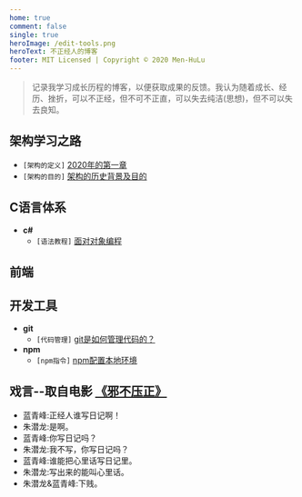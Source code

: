 ```yaml
---
home: true
comment: false
single: true
heroImage: /edit-tools.png
heroText: 不正经人的博客
footer: MIT Licensed | Copyright © 2020 Men-HuLu
---
```


> 记录我学习成长历程的博客，以便获取成果的反馈。我认为随着成长、经历、挫折，可以不正经，但不可不正直，可以失去纯洁(思想)，但不可以失去良知。


 ## 架构学习之路
  - `[架构的定义]` [2020年的第一章](https://men-hulu.github.io/docs/framework/架构是什么.html)
  - `[架构的目的]` [架构的历史背景及目的](https://men-hulu.github.io/docs/framework/架构的历史及目的.html)

 ## C语言体系
- **c#**
  - `[语法教程]` [面对对象编程](https://men-hulu.github.io/docs/net/类的构造和特性.html)

 ## 前端

 ## 开发工具
- **git**
  - `[代码管理]` [git是如何管理代码的？](https://men-hulu.github.io/docs/github/git目录解析.html)
- **npm**
  - `[npm指令]` [npm配置本地环境](https://men-hulu.github.io/docs/nodejs/npm配置本地环境.html)



 ## 戏言--取自电影 [《邪不压正》](https://www.bilibili.com/video/av36938060?from=search&seid=3681262953024404982)
- 蓝青峰:正经人谁写日记啊！
- 朱潜龙:是啊。
- 蓝青峰:你写日记吗？
- 朱潜龙:我不写，你写日记吗？
- 蓝青峰:谁能把心里话写日记里。
- 朱潜龙:写出来的能叫心里话。
- 朱潜龙&蓝青峰:下贱。


